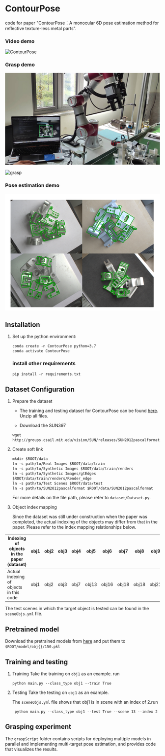 # ContourPose

code for paper "ContourPose：A monocular 6D pose estimation method for reflective texture-less metal parts".

### **Video demo**

![ContourPose](figure/ContourPose.gif)

### **Grasp demo**
![grasp](figure/grasp.jpg)

![grasp](figure/grasp.gif)



### **Pose estimation demo**

![pose demo](figure/pose_demo.png)

 

## Installation

1. Set up the python environment:

   ```
   conda create -n ContourPose python=3.7
   conda activate ContourPose
   ```

   ### install other requirements

   ```
   pip install -r requirements.txt
   ```

## Dataset Configuration
1. Prepare the dataset

   * The training and testing dataset for ContourPose can be found [here](https://github.com/ZJU-IVI/RT-Less_10parts). Unzip all files.
   
   * Download the SUN397 
   ```shell
   wget http://groups.csail.mit.edu/vision/SUN/releases/SUN2012pascalformat.tar.gz
   ```
   
2. Create soft link
   ```shell
   mkdir $ROOT/data
   ln -s path/to/Real Images $ROOT/data/train
   ln -s path/to/Synthetic Images $ROOT/data/train/renders
   ln -s path/to/Synthetic Images/gtEdges $ROOT/data/train/renders/Render_edge
   ln -s path/to/Test Scenes $ROOT/data/test
   ln -s path/to/SUN2012pascalformat $ROOT/data/SUN2012pascalformat
   ```
   For more details on the file path, please refer to `dataset/Dataset.py`.

3. Object index mapping
   
   Since the dataset was still under construction when the paper was completed, the actual indexing of the objects may differ from that in the paper. Please refer to the index mapping relationships below.

| Indexing of objects in the paper (dataset) | obj1  |obj2     |   obj3  |   obj4  |  obj5   |  obj6   |   obj7  |  obj8   |   obj9  |  obj10   |
|--------------------------------------------| ----  |-----|-----|-----|-----|-----|-----|-----|-----|-----|
| Actual indexing of objects in this code    | obj1 |  obj2   |  obj3   |  obj7   |   obj13  |   obj16  |  obj18   |  obj18   |  obj21   |   obj32  |
   
   The test scenes in which the target object is tested can be found in the `sceneObjs.yml`  file.
## Pretrained model
   Download the pretrained models from [here](https://drive.google.com/drive/folders/1pOay_3ujEegVbahyLb3llHMVq2cFho-f?usp=drive_link) and put them to `$ROOT/model/obj{}/150.pkl` 
   
## Training and testing
1. Training
   Take the training on `obj1` as an example. 
   run  
   ```shell
   python main.py --class_type obj1 --train True
   ```

2. Testing
   Take the testing on `obj1` as an example. 

   The `sceneObjs.yml` file shows that obj1 is in scene with an index of 2.run

   ```shell
    python main.py --class_type obj1 --test True --scene 13 --index 2
   ```
## Grasping experiment

The `graspScript` folder contains scripts for deploying multiple models in parallel and implementing multi-target pose estimation, and provides code that visualizes the results.